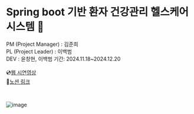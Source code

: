 # Spring boot 기반 환자 건강관리 헬스케어 시스템​ 🍲
PM (Project Manager) : 김준희  <br>
PL (Project Leader) : 이백범 <br>
DEV : 윤창현, 이백범 
기간: 2024.11.18~2024.12.20  
<br>
💿[웹 시연영상](?)  
🔗[노션 링크](?)  

<br>

![image](https://github.com/user-attachments/assets/d876281a-ac22-4c59-b3d5-fe6d8819ea88)


<br>
